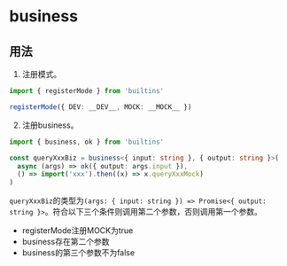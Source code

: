 # business

## 用法

1. 注册模式。

```typescript
import { registerMode } from 'builtins'

registerMode({ DEV: __DEV__, MOCK: __MOCK__ })
```

2. 注册business。

```typescript
import { business, ok } from 'builtins'

const queryXxxBiz = business<{ input: string }, { output: string }>(
  async (args) => ok({ output: args.input }),
  () => import('xxx').then((x) => x.queryXxxMock)
)
```

`queryXxxBiz`的类型为`(args: { input: string }) => Promise<{ output: string }>`。符合以下三个条件则调用第二个参数，否则调用第一个参数。

- registerMode注册MOCK为true
- business存在第二个参数
- business的第三个参数不为false
